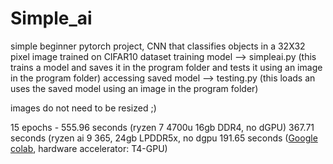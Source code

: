 # Simple_ai
simple beginner pytorch project, CNN that classifies objects in a 32X32 pixel image trained on CIFAR10 dataset
training model --> simpleai.py (this trains a model and saves it in the program folder and tests it using an image in the program folder)
accessing saved model --> testing.py (this loads an uses the saved model using an image in the program folder)

images do not need to be resized ;)

15 epochs - 555.96 seconds (ryzen 7 4700u 16gb DDR4, no dGPU)
            367.71 seconds (ryzen ai 9 365, 24gb LPDDR5x, no dgpu
            191.65 seconds ([Google colab](colab.research.google.com), hardware accelerator: T4-GPU)
